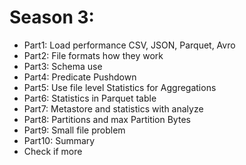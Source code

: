 

# Season 3:
- Part1: Load performance CSV, JSON, Parquet, Avro
- Part2: File formats how they work
- Part3: Schema use
- Part4: Predicate Pushdown
- Part5: Use file level Statistics for Aggregations
- Part6: Statistics in Parquet table
- Part7: Metastore and statistics with analyze
- Part8: Partitions and max Partition Bytes
- Part9: Small file problem
- Part10: Summary
- Check if more